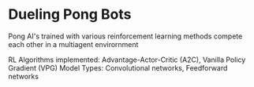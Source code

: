 # Dueling Pong Bots

Pong AI's trained with various reinforcement learning methods compete each other in a multiagent envirornment

RL Algorithms implemented: Advantage-Actor-Critic (A2C), Vanilla Policy Gradient (VPG)
Model Types: Convolutional networks, Feedforward networks